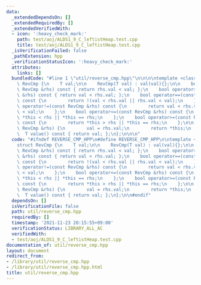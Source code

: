 ```yaml
---
data:
  _extendedDependsOn: []
  _extendedRequiredBy: []
  _extendedVerifiedWith:
  - icon: ':heavy_check_mark:'
    path: test/aoj/ALDS1_9_C_leftistHeap.test.cpp
    title: test/aoj/ALDS1_9_C_leftistHeap.test.cpp
  _isVerificationFailed: false
  _pathExtension: hpp
  _verificationStatusIcon: ':heavy_check_mark:'
  attributes:
    links: []
  bundledCode: "#line 1 \"util/reverse_cmp.hpp\"\n\n\n\ntemplate <class T>\nstruct\
    \ RevCmp {\n    T val;\n\n    RevCmp(T val) : val(val){};\n\n    bool operator<(const\
    \ RevCmp &rhs) const { return rhs.val < val; };\n    bool operator>(const RevCmp\
    \ &rhs) const { return val < rhs.val; };\n    bool operator==(const RevCmp &rhs)\
    \ const {\n        return !(val < rhs.val || rhs.val < val);\n    };\n    bool\
    \ operator!=(const RevCmp &rhs) const {\n        return val < rhs.val || rhs.val\
    \ < val;\n    };\n    bool operator<=(const RevCmp &rhs) const {\n        return\
    \ *this < rhs || *this == rhs;\n    };\n    bool operator>=(const RevCmp &rhs)\
    \ const {\n        return *this > rhs || *this == rhs;\n    };\n\n    RevCmp &operator=(const\
    \ RevCmp &rhs) {\n        val = rhs.val;\n        return *this;\n    };\n\n  \
    \  T value() const { return val; };\n};\n\n\n"
  code: "#ifndef REVERSE_CMP_HPP\n#define REVERSE_CMP_HPP\n\ntemplate <class T>\n\
    struct RevCmp {\n    T val;\n\n    RevCmp(T val) : val(val){};\n\n    bool operator<(const\
    \ RevCmp &rhs) const { return rhs.val < val; };\n    bool operator>(const RevCmp\
    \ &rhs) const { return val < rhs.val; };\n    bool operator==(const RevCmp &rhs)\
    \ const {\n        return !(val < rhs.val || rhs.val < val);\n    };\n    bool\
    \ operator!=(const RevCmp &rhs) const {\n        return val < rhs.val || rhs.val\
    \ < val;\n    };\n    bool operator<=(const RevCmp &rhs) const {\n        return\
    \ *this < rhs || *this == rhs;\n    };\n    bool operator>=(const RevCmp &rhs)\
    \ const {\n        return *this > rhs || *this == rhs;\n    };\n\n    RevCmp &operator=(const\
    \ RevCmp &rhs) {\n        val = rhs.val;\n        return *this;\n    };\n\n  \
    \  T value() const { return val; };\n};\n\n#endif"
  dependsOn: []
  isVerificationFile: false
  path: util/reverse_cmp.hpp
  requiredBy: []
  timestamp: '2021-11-23 20:15:55+09:00'
  verificationStatus: LIBRARY_ALL_AC
  verifiedWith:
  - test/aoj/ALDS1_9_C_leftistHeap.test.cpp
documentation_of: util/reverse_cmp.hpp
layout: document
redirect_from:
- /library/util/reverse_cmp.hpp
- /library/util/reverse_cmp.hpp.html
title: util/reverse_cmp.hpp
---
```


